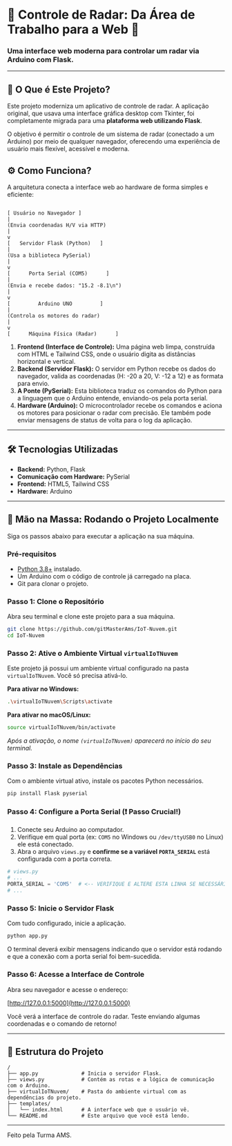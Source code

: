 
# 📡 Controle de Radar: Da Área de Trabalho para a Web 🚀

### Uma interface web moderna para controlar um radar via Arduino com Flask.

---

## 🎯 O Que é Este Projeto?

Este projeto moderniza um aplicativo de controle de radar. A aplicação original, que usava uma interface gráfica desktop com Tkinter, foi completamente migrada para uma **plataforma web utilizando Flask**.

O objetivo é permitir o controle de um sistema de radar (conectado a um Arduino) por meio de qualquer navegador, oferecendo uma experiência de usuário mais flexível, acessível e moderna.

## ⚙️ Como Funciona?

A arquitetura conecta a interface web ao hardware de forma simples e eficiente:

```

[ Usuário no Navegador ]
|
(Envia coordenadas H/V via HTTP)
|
v
[   Servidor Flask (Python)   ]
|
(Usa a biblioteca PySerial)
|
v
[      Porta Serial (COM5)      ]
|
(Envia e recebe dados: "15.2 -8.1\n")
|
v
[         Arduino UNO         ]
|
(Controla os motores do radar)
|
v
[      Máquina Física (Radar)      ]

````

1. **Frontend (Interface de Controle):** Uma página web limpa, construída com HTML e Tailwind CSS, onde o usuário digita as distâncias horizontal e vertical.
2. **Backend (Servidor Flask):** O servidor em Python recebe os dados do navegador, valida as coordenadas (H: -20 a 20, V: -12 a 12) e as formata para envio.
3. **A Ponte (PySerial):** Esta biblioteca traduz os comandos do Python para a linguagem que o Arduino entende, enviando-os pela porta serial.
4. **Hardware (Arduino):** O microcontrolador recebe os comandos e aciona os motores para posicionar o radar com precisão. Ele também pode enviar mensagens de status de volta para o log da aplicação.

---

## 🛠️ Tecnologias Utilizadas

- **Backend:** Python, Flask
- **Comunicação com Hardware:** PySerial
- **Frontend:** HTML5, Tailwind CSS
- **Hardware:** Arduino

---

## 🚀 Mão na Massa: Rodando o Projeto Localmente

Siga os passos abaixo para executar a aplicação na sua máquina.

### Pré-requisitos

- [Python 3.8+](https://www.python.org/downloads/) instalado.
- Um Arduino com o código de controle já carregado na placa.
- Git para clonar o projeto.

### Passo 1: Clone o Repositório

Abra seu terminal e clone este projeto para a sua máquina.

```bash
git clone https://github.com/gitMasterAms/IoT-Nuvem.git
cd IoT-Nuvem
````

### Passo 2: Ative o Ambiente Virtual `virtualIoTNuvem`

Este projeto já possui um ambiente virtual configurado na pasta `virtualIoTNuvem`. Você só precisa ativá-lo.

**Para ativar no Windows:**

```bash
.\virtualIoTNuvem\Scripts\activate
```

**Para ativar no macOS/Linux:**

```bash
source virtualIoTNuvem/bin/activate
```

*Após a ativação, o nome `(virtualIoTNuvem)` aparecerá no início do seu terminal.*

### Passo 3: Instale as Dependências

Com o ambiente virtual ativo, instale os pacotes Python necessários.

```bash
pip install Flask pyserial
```

### Passo 4: Configure a Porta Serial (❗ Passo Crucial!)

1. Conecte seu Arduino ao computador.
2. Verifique em qual porta (ex: `COM5` no Windows ou `/dev/ttyUSB0` no Linux) ele está conectado.
3. Abra o arquivo `views.py` e **confirme se a variável `PORTA_SERIAL`** está configurada com a porta correta.

```python
# views.py
# ...
PORTA_SERIAL = 'COM5'  # <-- VERIFIQUE E ALTERE ESTA LINHA SE NECESSÁRIO
# ...
```

### Passo 5: Inicie o Servidor Flask

Com tudo configurado, inicie a aplicação.

```bash
python app.py
```

O terminal deverá exibir mensagens indicando que o servidor está rodando e que a conexão com a porta serial foi bem-sucedida.

### Passo 6: Acesse a Interface de Controle

Abra seu navegador e acesse o endereço:

[http://127.0.0.1:5000](http://127.0.0.1:5000)

Você verá a interface de controle do radar. Teste enviando algumas coordenadas e o comando de retorno!

---

## 📂 Estrutura do Projeto

```
/
├── app.py              # Inicia o servidor Flask.
├── views.py            # Contém as rotas e a lógica de comunicação com o Arduino.
├── virtualIoTNuvem/    # Pasta do ambiente virtual com as dependências do projeto.
├── templates/
│   └── index.html      # A interface web que o usuário vê.
└── README.md           # Este arquivo que você está lendo.
```

---

Feito pela Turma AMS.

